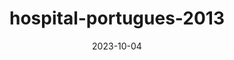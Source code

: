 ---
layout: note-image
parent: ..
title: hospital-portugues-2013
date: 2023-10-04
metatitle: Hospital Português
categories: imagem, hospital português, warp
description: Vista aérea do Hospital Português em 2013
year: 2013
cover-image: https://www.historiadorecife.com/notas/images/images/hospital-portugues-2013.jpg
---